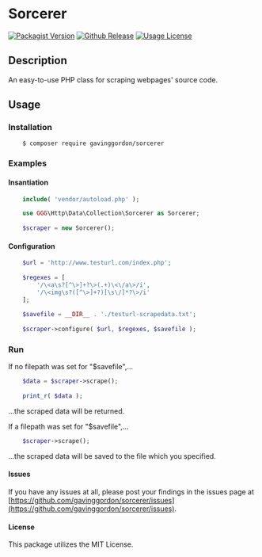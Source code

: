 # Sorcerer

[![Packagist Version](https://img.shields.io/packagist/v/gavinggordon/sorcerer.svg)](https://packagist.com/gavinggordon/sorcerer)
[![Github Release](https://img.shields.io/github/release/gavinggordon/sorcerer.svg)](https://github.com/gavinggordon/sorcerer/master)
[![Usage License](https://img.shields.io/github/license/gavinggordon/sorcerer.svg)](https://github.com/gavinggordon/sorcerer/blob/master/LICENSE.txt)

## Description
An easy-to-use PHP class for scraping webpages' source code.

## Usage

### Installation

```shellscript
	$ composer require gavinggordon/sorcerer
```

### Examples

#### Insantiation

``` php
	include( 'vendor/autoload.php' );

	use GGG\Http\Data\Collection\Sorcerer as Sorcerer;
	
	$scraper = new Sorcerer();
```

#### Configuration

``` php
	$url = 'http://www.testurl.com/index.php';
	
	$regexes = [
		'/\<a\s?[^\>]+?\>(.+)\<\/a\>/i',
		'/\<img\s?([^\>]+?)[\s\/]*?\>/i'
	];
	
	$savefile = __DIR__ . './testurl-scrapedata.txt';
	
	$scraper->configure( $url, $regexes, $savefile );
```

### Run 

If no filepath was set for "$savefile",...
```php
	$data = $scraper->scrape();
	
	print_r( $data );
```
...the scraped data will be returned.


If a filepath was set for "$savefile",...
```php
	$scraper->scrape();
```
...the scraped data will be saved to 
the file which you specified.

#### Issues

If you have any issues at all, please post your findings in the issues page at [https://github.com/gavinggordon/sorcerer/issues](https://github.com/gavinggordon/sorcerer/issues).

#### License

This package utilizes the MIT License.